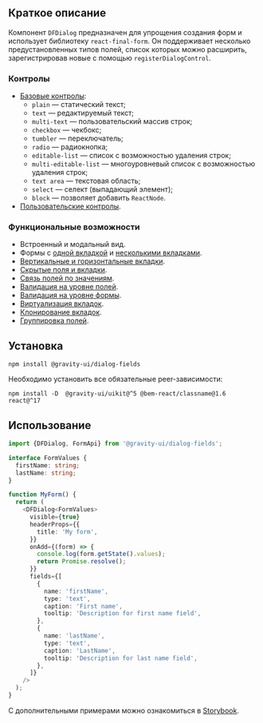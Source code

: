 ## Краткое описание

Компонент `DFDialog` предназначен для упрощения создания форм и использует библиотеку `react-final-form`.
Он поддерживает несколько предустановленных типов полей, список которых можно расширить, зарегистрировав новые с помощью `registerDialogControl`.

### Контролы

- [Базовые контролы](https://preview.yandexcloud.dev/dialog-fields/?path=/story/demo-00-base-controls):
  - `plain` — статический текст;
  - `text` — редактируемый текст;
  - `multi-text` — пользовательский массив строк;
  - `checkbox` — чекбокс;
  - `tumbler` — переключатель;
  - `radio` — радиокнопка;
  - `editable-list` — список с возможностью удаления строк;
  - `multi-editable-list` — многоуровневый список с возможностью удаления строк;
  - `text area` — текстовая область;
  - `select` — селект (выпадающий элемент);
  - `block` — позволяет добавить `ReactNode`.
- [Пользовательские контролы](https://preview.yandexcloud.dev/dialog-fields/?path=/story/tutorials-custom-control-registration).

### Функциональные возможности

- Встроенный и модальный вид.
- Формы с [одной вкладкой](https://preview.yandexcloud.dev/dialog-fields/?path=/story/demo-01-one-tab) и [несколькими вкладками](https://preview.yandexcloud.dev/dialog-fields/?path=/story/demo-02-several-tab--horizontal-tabs).
- [Вертикальные и горизонтальные вкладки](https://preview.yandexcloud.dev/dialog-fields/?path=/story/demo-02-several-tab).
- [Скрытые поля и вкладки](https://preview.yandexcloud.dev/dialog-fields/?path=/story/demo-04-visibility-condition).
- [Связь полей по значениям](https://preview.yandexcloud.dev/dialog-fields/?path=/story/demo-05-extras-and-linked-fields).
- [Валидация на уровне полей](https://preview.yandexcloud.dev/dialog-fields/?path=/story/demo-06-field-validators).
- [Валидация на уровне формы](https://preview.yandexcloud.dev/dialog-fields/?path=/story/demo-07-form-validation).
- [Виртуализация вкладок](https://preview.yandexcloud.dev/dialog-fields/?path=/story/demo-08-virtualized-tabs).
- [Клонирование вкладок](https://preview.yandexcloud.dev/dialog-fields/?path=/story/demo-08-cloneable-tabs-).
- [Группировка полей](https://preview.yandexcloud.dev/dialog-fields/?path=/story/demo-03-sections).

## Установка

```
npm install @gravity-ui/dialog-fields
```

Необходимо установить все обязательные peer-зависимости:

```
npm install -D  @gravity-ui/uikit@^5 @bem-react/classname@1.6 react@^17
```

## Использование

```ts
import {DFDialog, FormApi} from '@gravity-ui/dialog-fields';

interface FormValues {
  firstName: string;
  lastName: string;
}

function MyForm() {
  return (
    <DFDialog<FormValues>
      visible={true}
      headerProps={{
        title: 'My form',
      }}
      onAdd={(form) => {
        console.log(form.getState().values);
        return Promise.resolve();
      }}
      fields={[
        {
          name: 'firstName',
          type: 'text',
          caption: 'First name',
          tooltip: 'Description for first name field',
        },
        {
          name: 'lastName',
          type: 'text',
          caption: 'LastName',
          tooltip: 'Description for last name field',
        },
      ]}
    />
  );
}
```

C дополнительными примерами можно ознакомиться в [Storybook](https://preview.yandexcloud.dev/dialog-fields).
